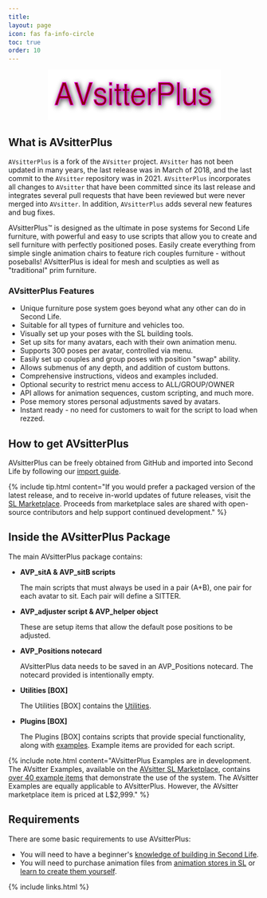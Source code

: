 ```yaml
---
title:
layout: page
icon: fas fa-info-circle
toc: true
order: 10
---
```


<div align="center">
  <img src="/assets/AVsitterPlus.png" alt="AVsitterPlus">
</div>

## What is AVsitterPlus

`AVsitterPlus` is a fork of the `AVsitter` project. `AVsitter` has not been updated in many years, the last release was in March of 2018, and the last commit to the `AVsitter` repository was in 2021. `AVsitterPlus` incorporates all changes to `AVsitter` that have been committed since its last release and integrates several pull requests that have been reviewed but were never merged into `AVsitter`. In addition, `AVsitterPlus` adds several new features and bug fixes.

AVsitterPlus™ is designed as the ultimate in pose systems for Second Life furniture, with powerful and easy to use scripts that allow you to create and sell furniture with perfectly positioned poses. Easily create everything from simple single animation chairs to feature rich couples furniture - without poseballs! AVsitterPlus is ideal for mesh and sculpties as well as "traditional" prim furniture.

### AVsitterPlus Features

- Unique furniture pose system goes beyond what any other can do in Second Life.
- Suitable for all types of furniture and vehicles too.
- Visually set up your poses with the SL building tools.
- Set up sits for many avatars, each with their own animation menu.
- Supports 300 poses per avatar, controlled via menu.
- Easily set up couples and group poses with position "swap" ability.
- Allows submenus of any depth, and addition of custom buttons.
- Comprehensive instructions, videos and examples included.
- Optional security to restrict menu access to ALL/GROUP/OWNER
- API allows for animation sequences, custom scripting, and much more.
- Pose memory stores personal adjustments saved by avatars.
- Instant ready - no need for customers to wait for the script to load when rezzed.

## How to get AVsitterPlus

AVsitterPlus can be freely obtained from GitHub and imported into Second Life by following our <a href='https://github.com/AVsitterPlus/AVsitterPlus/blob/master/AVsitterPlus/IMPORT_GUIDE.md'>import guide</a>.

{% include tip.html content="If you would prefer a packaged version of the latest release, and to receive in-world updates of future releases, visit the <a href='https://marketplace.secondlife.com/stores/44210'>SL Marketplace</a>. Proceeds from marketplace sales are shared with open-source contributors and help support continued development." %}

## Inside the AVsitterPlus Package

The main AVsitterPlus package contains:

-  <b>AVP_sitA & AVP_sitB scripts</b>

   The main scripts that must always be used in a pair (A+B), one pair for each avatar to sit. Each pair will define a SITTER.

-  <b>AVP_adjuster script & AVP_helper object</b>

   These are setup items that allow the default pose positions to be adjusted.

-  <b>AVP_Positions notecard</b>

   AVsitterPlus data needs to be saved in an AVP_Positions notecard. The notecard provided is intentionally empty.

-  <b>Utilities [BOX]</b>

   The Utilities [BOX] contains the <a href="/avsitterplus_utilities.html">Utilities</a>.

-  <b>Plugins [BOX]</b>

   The Plugins [BOX] contains scripts that provide special functionality, along with <a href="/avsitterplus_examples.html">examples</a>. Example items are provided for each script.

{% include note.html content="AVsitterPlus Examples are in development. The AVsitter Examples, available on the <a href='https://marketplace.secondlife.com/stores/79645'>AVsitter SL Marketplace</a>, contains <a href='/avsitterplus_examples.html'>over 40 example items</a> that demonstrate the use of the system. The AVsitter Examples are equally applicable to AVsitterPlus. However, the AVsitter marketplace item is priced at L$2,999." %}

## Requirements

There are some basic requirements to use AVsitterPlus:

<ul>
<li/>You will need to have a beginner's <a href="https://wiki.secondlife.com/wiki/Building_Tools">knowledge of building in Second Life</a>.
<li/>You will need to purchase animation files from <a href="https://bit.ly/HtdEqK">animation stores in SL</a> or <a href="https://wiki.secondlife.com/wiki/How_to_create_animations">learn to create them yourself</a>.</ul>

{% include links.html %}
